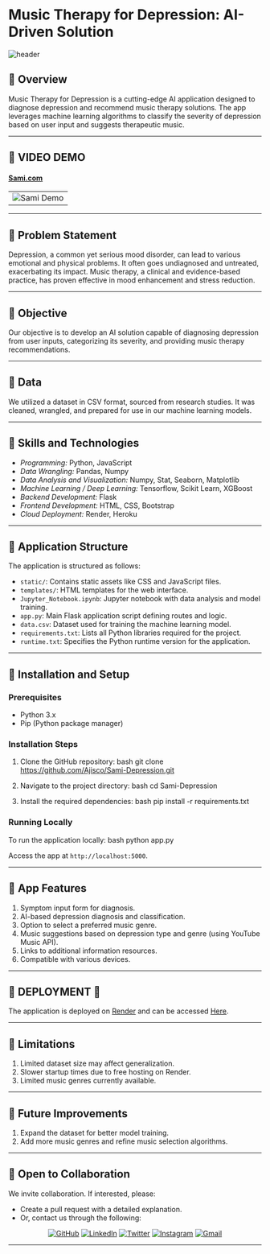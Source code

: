 
# Music Therapy for Depression: AI-Driven Solution

![header](https://capsule-render.vercel.app/api?type=wave&color=gradient&height=300&section=header&text=Music%20Therapy%20For%20Depression&fontSize=50)

## 📍 Overview
Music Therapy for Depression is a cutting-edge AI application designed to diagnose depression and recommend music therapy solutions. The app leverages machine learning algorithms to classify the severity of depression based on user input and suggests therapeutic music.

---
## 📍 VIDEO DEMO

#### [Sami.com](https://sami.onrender.com)
| | 
|:-|
| ![Sami Demo](https://github.com/Ajisco/Ajisco/blob/main/Videos/Sami.gif) |

---

## 📍 Problem Statement
Depression, a common yet serious mood disorder, can lead to various emotional and physical problems. It often goes undiagnosed and untreated, exacerbating its impact. Music therapy, a clinical and evidence-based practice, has proven effective in mood enhancement and stress reduction.

---

## 📍 Objective 
Our objective is to develop an AI solution capable of diagnosing depression from user inputs, categorizing its severity, and providing music therapy recommendations.

---

## 📍 Data
We utilized a dataset in CSV format, sourced from research studies. It was cleaned, wrangled, and prepared for use in our machine learning models.

---

## 📍 Skills and Technologies
- *Programming:* Python, JavaScript
- *Data Wrangling:* Pandas, Numpy
- *Data Analysis and Visualization:* Numpy, Stat, Seaborn, Matplotlib
- *Machine Learning / Deep Learning:* Tensorflow, Scikit Learn, XGBoost
- *Backend Development:* Flask
- *Frontend Development:* HTML, CSS, Bootstrap
- *Cloud Deployment:* Render, Heroku

---

## 📍 Application Structure
The application is structured as follows:
- `static/`: Contains static assets like CSS and JavaScript files.
- `templates/`: HTML templates for the web interface.
- `Jupyter_Notebook.ipynb`: Jupyter notebook with data analysis and model training.
- `app.py`: Main Flask application script defining routes and logic.
- `data.csv`: Dataset used for training the machine learning model.
- `requirements.txt`: Lists all Python libraries required for the project.
- `runtime.txt`: Specifies the Python runtime version for the application.

---

## 📍 Installation and Setup

### Prerequisites
- Python 3.x
- Pip (Python package manager)

### Installation Steps
1. Clone the GitHub repository:
   bash
   git clone https://github.com/Ajisco/Sami-Depression.git
   
2. Navigate to the project directory:
   bash
   cd Sami-Depression
   
3. Install the required dependencies:
   bash
   pip install -r requirements.txt
   

### Running Locally
To run the application locally:
bash
python app.py

Access the app at `http://localhost:5000`.

---

## 📍 App Features
1. Symptom input form for diagnosis.
2. AI-based depression diagnosis and classification.
3. Option to select a preferred music genre.
4. Music suggestions based on depression type and genre (using YouTube Music API).
5. Links to additional information resources.
6. Compatible with various devices.

---

## 📍 DEPLOYMENT 🚀
The application is deployed on [Render](https://render.com) and can be accessed [Here](https://sami.onrender.com/).

---

## 📍 Limitations
1. Limited dataset size may affect generalization.
2. Slower startup times due to free hosting on Render.
3. Limited music genres currently available.

---

## 📍 Future Improvements
1. Expand the dataset for better model training.
2. Add more music genres and refine music selection algorithms.

---

## 📍 Open to Collaboration
We invite collaboration. If interested, please:
- Create a pull request with a detailed explanation.
- Or, contact us through the following:

<p align="center">
	<a href="https://github.com/Ajisco" target="_blank"><img src="https://img.icons8.com/bubbles/50/000000/github.png" alt="GitHub"/></a>
	<a href="https://bit.ly/ajibade_linkedin" target="_blank"><img src="https://img.icons8.com/bubbles/50/000000/linkedin.png" alt="LinkedIn"/></a>
	<a href="https://mobile.twitter.com/dayo_ajisco" target="_blank"><img src="https://img.icons8.com/twitter.png" alt="Twitter"/></a>
	<a href="https://instagram.com/Dayo_Ajisco" target="_blank"><img src="https://img.icons8.com/bubbles/50/000000/instagram.png" alt="Instagram"/></a>
	<a href="mailto:ajiscomorac@gmail.com" target="_blank"><img src="https://img.icons8.com/bubbles/50/000000/gmail.png" alt="Gmail"/></a>
</p>

---
